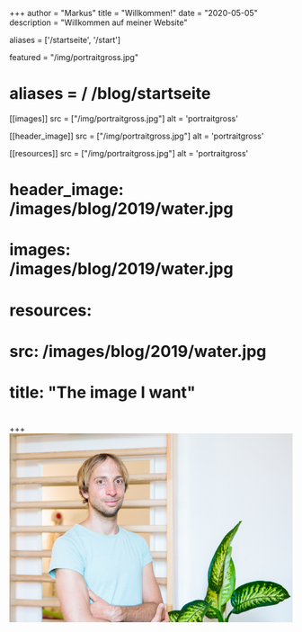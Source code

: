 +++
author = "Markus"
title = "Willkommen!"
date = "2020-05-05"
description = "Willkommen auf meiner Website"

aliases = ['/startseite', '/start']

featured = "/img/portraitgross.jpg"

# aliases = / /blog/startseite

[[images]]
    src =  ["/img/portraitgross.jpg"]
    alt = 'portraitgross'

[[header_image]]
    src = ["/img/portraitgross.jpg"]
     alt = 'portraitgross'

[[resources]]
    src = ["/img/portraitgross.jpg"]
     alt = 'portraitgross'

# header_image: /images/blog/2019/water.jpg
# images: /images/blog/2019/water.jpg
# resources:
#  src:  /images/blog/2019/water.jpg
#  title: "The image I want"
# #
+++
<img src="/img/portraitgross.jpg" >

